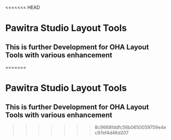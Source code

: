 <<<<<<< HEAD
# Pawitra Studio Layout Tools
## This is further Development for OHA Layout Tools with various enhancement
=======
# Pawitra Studio Layout Tools
## This is further Development for OHA Layout Tools with various enhancement
>>>>>>> 8c9668fddfc56b0650059759e4ec97ef4d46d207

